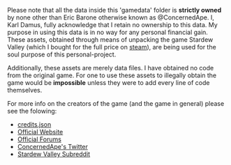 Please note that all the data inside this 'gamedata' folder is **strictly owned** by none 
other than Eric Barone otherwise known as @ConcernedApe. I, Karl Damus, fully acknowledge that I retain 
no ownership to this data. My purpose in using this data is in no way for any personal financial gain. 
These assets, obtained through means of unpacking the game Stardew Valley (which I bought for the full price 
on [steam](https://store.steampowered.com/app/413150/Stardew_Valley/)), are being used for the soul purpose of this personal-project.

Additionally, these assets are merely data files. I have obtained no code from the original game. For one to
use these assets to illegally obtain the game would be **impossible** unless they were to add every line of code
themselves.

For more info on the creators of the game (and the game in general) please see the folowing:
- [credits.json](https://github.com/karldamus/StardewValley/blob/main/src/GameData/Strings/credits.json)
- [Official Website](https://www.stardewvalley.net)
- [Official Forums](https://forums.stardewvalley.net)
- [ConcernedApe's Twitter](https://www.twitter.com/ConcernedApe)
- [Stardew Valley Subreddit](https://www.reddit.com/r/StardewValley)
